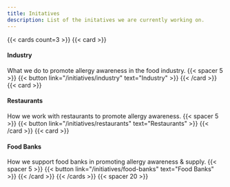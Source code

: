 ```yaml
---
title: Initatives
description: List of the initatives we are currently working on. 
---
```


{{< cards count=3 >}}
{{< card >}}
#### Industry
What we do to promote allergy awareness in the food industry.
{{< spacer 5 >}}
{{< button link="/initiatives/industry" text="Industry" >}}
{{< /card >}}
{{< card >}}
#### Restaurants
How we work with restaurants to promote allergy awareness.
{{< spacer 5 >}}
{{< button link="/initiatives/restaurants" text="Restaurants" >}}
{{< /card >}}
{{< card >}}
#### Food Banks
How we support food banks in promoting allergy awareness & supply.
{{< spacer 5 >}}
{{< button link="/initiatives/food-banks" text="Food Banks" >}}
{{< /card >}}
{{< /cards >}}
{{< spacer 20 >}}